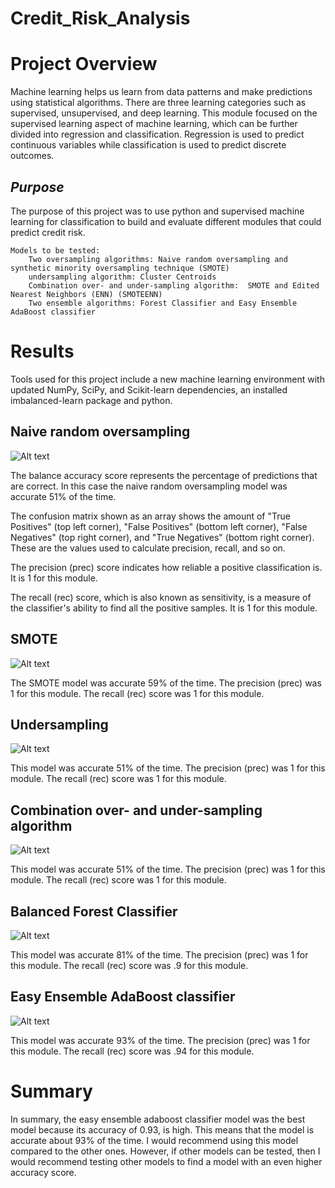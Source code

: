 # Credit_Risk_Analysis
# Project Overview
Machine learning helps us learn from data patterns and make predictions using statistical algorithms.  There are three learning categories such as supervised, unsupervised, and deep learning.  This module focused on the supervised learning aspect of machine learning, which can be further divided into regression and classification.  Regression is used to predict continuous variables while classification is used to predict discrete outcomes.  

## *Purpose*
The purpose of this project was to use python and supervised machine learning for classification to build and evaluate different modules that could predict credit risk.

    Models to be tested: 
        Two oversampling algorithms: Naive random oversampling and synthetic minority oversampling technique (SMOTE)
        undersampling algorithm: Cluster Centroids
        Combination over- and under-sampling algorithm:  SMOTE and Edited Nearest Neighbors (ENN) (SMOTEENN)
        Two ensemble algorithms: Forest Classifier and Easy Ensemble AdaBoost classifier


# Results
Tools used for this project include a new machine learning environment with updated  NumPy, SciPy, and Scikit-learn dependencies, an installed imbalanced-learn package and python. 


## Naive random oversampling

![Alt text](resources/naive%20random%20oversampling.png)

The balance accuracy score represents the percentage of predictions that are correct. In this case the naive random oversampling model was accurate 51% of the time.

The confusion matrix shown as an array shows the amount of "True Positives" (top left corner), "False Positives" (bottom left corner), "False Negatives" (top right corner), and "True Negatives" (bottom right corner).  These are the values used to calculate precision, recall, and so on.

The precision (prec) score indicates how reliable a positive classification is.  It is 1 for this module.

The recall (rec) score, which is also known as sensitivity, is a measure of the classifier's ability to find all the positive samples. It is 1 for this module.


## SMOTE

![Alt text](resources/SMOTE%20Oversampling.png)

The SMOTE model was accurate 59% of the time.
The precision (prec) was 1 for this module.
The recall (rec) score was 1 for this module.


## Undersampling

![Alt text](resources/undersampling.png)

This model was accurate 51% of the time.
The precision (prec) was 1 for this module.
The recall (rec) score was 1 for this module.


## Combination over- and under-sampling algorithm

![Alt text](resources/combination.png)

This model was accurate 51% of the time.
The precision (prec) was 1 for this module.
The recall (rec) score was 1 for this module.


## Balanced Forest Classifier

![Alt text](resources/randomforestclassifier.png)

This model was accurate 81% of the time.
The precision (prec) was 1 for this module.
The recall (rec) score was .9 for this module.

## Easy Ensemble AdaBoost classifier

![Alt text](resources/adaboost%20classifier.png)

This model was accurate 93% of the time.
The precision (prec) was 1 for this module.
The recall (rec) score was .94 for this module.


# Summary
In summary, the easy ensemble adaboost classifier model was the best model because its accuracy of 0.93, is high.  This means that the model is accurate about 93% of the time.  I would recommend using this model compared to the other ones. However, if other models can be tested, then I would recommend testing other models to find a model with an even higher accuracy score. 



